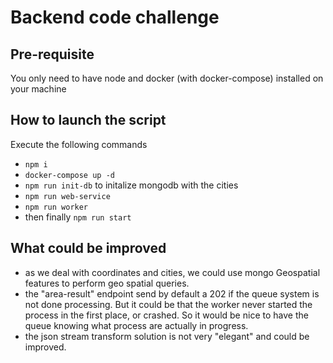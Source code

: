 # Backend code challenge

## Pre-requisite
 You only need to have node and docker (with docker-compose) installed on your machine

## How to launch the script
Execute the following commands
- ``npm i``
-  ``docker-compose up -d ``
- ``npm run init-db`` to initalize mongodb with the cities
- ``npm run web-service``
- ``npm run worker``
- then finally ``npm run start``


## What could be improved
- as we deal with coordinates and cities, we could use mongo Geospatial features to perform geo spatial queries.
- the "area-result" endpoint send by default a 202 if the queue system is not done processing. But it could be that 
  the worker never started the process in the first place, or crashed. So it would be nice to have the queue knowing 
  what process are actually in progress.
- the json stream transform solution is not very "elegant" and could be improved.